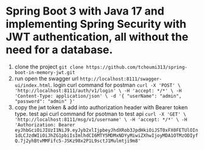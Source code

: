 # Spring Boot 3 with Java 17 and implementing Spring Security with JWT authentication, all without the need for a database.

1. clone the project `git clone https://github.com/tchoumi313/spring-boot-in-memory-jwt.git`
2. run open the swagger url `http://localhost:8111/swagger-ui/index.html`. login curl command for postman `curl -X 'POST' \
   'http://localhost:8111/auth/v1/login' \
   -H 'accept: */*' \
   -H 'Content-Type: application/json' \
   -d '{
   "userName": "admin",
   "password": "admin"
   }'`
3. copy the jwt token & add into authorization header with Bearer token type. test api curl command for psotman to test api `curl -X 'GET' \
   'http://localhost:8111/msg/v1/username' \
   -H 'accept: */*' \
   -H 'Authorization: Bearer eyJhbGciOiJIUzI1NiJ9.eyJyb2xlIjpbeyJhdXRob3JpdHkiOiJST0xFX0FETUlOIn1dLCJzdWIiOiJhZG1pbiIsImlhdCI6MTY5MDMxNDYyMiwiZXhwIjoyMDA1OTMzODIyfQ.7j2yhBtvMMFifc5-JSKz98x2P1L9sctJ1Mulmtji9m8'`

